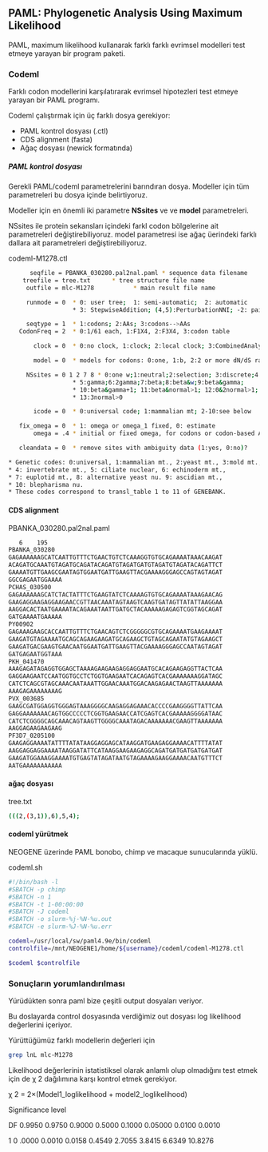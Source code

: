 ## PAML: Phylogenetic Analysis Using Maximum Likelihood
PAML, maximum likelihood kullanarak farklı farklı evrimsel modelleri test etmeye yarayan bir program paketi.

### Codeml
Farklı codon modellerini karşılatırarak evrimsel hipotezleri test etmeye yarayan bir PAML programı.

Codeml çalıştırmak için üç farklı dosya gerekiyor:


 * PAML kontrol dosyası (.ctl)
 * CDS alignment (fasta)
 * Ağaç dosyası (newick formatında)
 
 ##### PAML kontrol dosyası
 
 Gerekli PAML/codeml parametrelerini barındıran dosya. Modeller için tüm parametreleri bu dosya içinde belirtiyoruz.
 
 Modeller için en önemli iki parametre **NSsites** ve ve **model** parametreleri. 
 
 NSsites ile protein sekansları içindeki farkl codon bölgelerine ait parametreleri değiştirebiliyoruz.
 model parametresi ise ağaç üerindeki farklı dallara ait parametreleri değiştirebiliyoruz. 
 
 
 codeml-M1278.ctl
 ```bash
       seqfile = PBANKA_030280.pal2nal.paml * sequence data filename
     treefile = tree.txt      * tree structure file name
      outfile = mlc-M1278           * main result file name

      runmode = 0  * 0: user tree;  1: semi-automatic;  2: automatic
                   * 3: StepwiseAddition; (4,5):PerturbationNNI; -2: pairwise

      seqtype = 1  * 1:codons; 2:AAs; 3:codons-->AAs
    CodonFreq = 2  * 0:1/61 each, 1:F1X4, 2:F3X4, 3:codon table

        clock = 0  * 0:no clock, 1:clock; 2:local clock; 3:CombinedAnalysis

        model = 0  * models for codons: 0:one, 1:b, 2:2 or more dN/dS ratios for branches

      NSsites = 0 1 2 7 8 * 0:one w;1:neutral;2:selection; 3:discrete;4:freqs;
                   * 5:gamma;6:2gamma;7:beta;8:beta&w;9:beta&gamma;
                   * 10:beta&gamma+1; 11:beta&normal>1; 12:0&2normal>1;
                   * 13:3normal>0

        icode = 0  * 0:universal code; 1:mammalian mt; 2-10:see below

    fix_omega = 0  * 1: omega or omega_1 fixed, 0: estimate 
        omega = .4 * initial or fixed omega, for codons or codon-based AAs

    cleandata = 0  * remove sites with ambiguity data (1:yes, 0:no)?

* Genetic codes: 0:universal, 1:mammalian mt., 2:yeast mt., 3:mold mt.,
* 4: invertebrate mt., 5: ciliate nuclear, 6: echinoderm mt., 
* 7: euplotid mt., 8: alternative yeast nu. 9: ascidian mt., 
* 10: blepharisma nu.
* These codes correspond to transl_table 1 to 11 of GENEBANK.
 
 ```
 

#### CDS alignment

PBANKA_030280.pal2nal.paml
```bash
   6    195
PBANKA_030280
GAGAAAAAAGCATCAATTGTTTCTGAACTGTCTCAAAGGTGTGCAGAAAATAAACAAGAT
ACAGATGCAAATGTAGATGCAGATACAGATGTAGATGATGTAGATGTAGATACAGATTCT
GAAAATGTTGAAGCGAATAGTGGAATGATTGAAGTTACGAAAAGGGAGCCAGTAGTAGAT
GGCGAGAATGGAAAA
PCHAS_030500
GAGAAAAAAGCATCTACTATTTCTGAAGTATCTCAAAAGTGTGCAGAAAATAAAGAACAG
GAAGAGGAAGAGGAAGAACCGTTAACAAATAGTAAGTCAAGTGATAGTTATATTAAGGAA
AAGGACACTAATGAAAATACAGAAATAATTGATGCTACAAAAAGAGAGTCGGTAGCAGAT
GATGAAAATGAAAAA
PY00902
GAGAAAGAAGCACCAATTGTTTCTGAACAGTCTCGGGGGCGTGCAGAAAATGAAGAAAAT
GAAGATGTAGAAAATGCAGCAGAAGAAGATGCAGAAGCTGTAGCAGAATATGTAGAAGCT
GAAGATGACGAAGTGAACAATGGAATGATTGAAGTTACGAAAAGGGAGCCAATAGTAGAT
GATGAGAATGGTAAA
PKH_041470
AAAGAGATAGAGGTGGAGCTAAAAGAAGAAGAGGAGGAATGCACAGAAGAGGTTACTCAA
GAGGAAGAATCCAATGGTGCCTCTGGTGAAGAATCACAGAGTCACGAAAAAAAGGATAGC
CATCTCAGCGTAGCAAACAATAAATTGGAACAAATGGACAAGAGAACTAAGTTAAAAAAA
AAAGAGAAAAAAAAG
PVX_003685
GAAGCGATGGAGGTGGGAGTAAAGGGGCAAGAGGAGAAACACCCCGAAGGGGTTATTCAA
GAGGAAAAAAACAGTGGCCCCCTCGGTGAAGAACCATCGAGTCACGAAAAAGGGGATAAC
CATCTCGGGGCAGCAAACAGTAAGTTGGGGCAAATAGACAAAAAAACGAAGTTAAAAAAA
AAGGAGAAGAAGAAG
PF3D7_0205100
GAAGAGGAAAATATTTTATATAAGGAGGAGCATAAGGATGAAGAGGAAAACATTTTATAT
AAGGAGGAGGAAAATAAGGATATTCATAAGGAAGAAGAGGCAGATGATGATGATGATGAT
GAAGATGGAAAGGAAAATGTGAGTATAGATAATGTAGAAAAGAAGGAAAACAATGTTTCT
AATGAAAAAAAAAAA
```

#### ağaç dosyası


tree.txt
```bash
(((2,(3,1)),6),5,4);
```

#### codeml yürütmek
NEOGENE üzerinde PAML bonobo, chimp ve macaque sunucularında yüklü.

 codeml.sh
 ```bash
#!/bin/bash -l
#SBATCH -p chimp
#SBATCH -n 1
#SBATCH -t 1-00:00:00
#SBATCH -J codeml
#SBATCH -o slurm-%j-%N-%u.out
#SBATCH -e slurm-%J-%N-%u.err

codeml=/usr/local/sw/paml4.9e/bin/codeml
controlfile=/mnt/NEOGENE1/home/${username}/codeml/codeml-M1278.ctl

$codeml $controlfile

```

### Sonuçların yorumlandırılması

Yürüdükten sonra paml bize çeşitli output dosyaları veriyor. 

Bu doslayarda control dosyasında verdiğimiz out dosyası log likelihood değerlerini içeriyor. 

Yürüttüğümüz farklı modellerin değerleri için

```bash
grep lnL mlc-M1278
```

Likelihood değerlerinin istatistiksel olarak anlamlı olup olmadığını test etmek için de χ 2 dağılımına karşı kontrol etmek gerekiyor. 

χ 2 = 2×(Model1_loglikelihood + model2_loglikelihood)

Significance level

DF  0.9950 0.9750 0.9000 0.5000 0.1000 0.05000 0.0100 0.0010

1 0  .0000 0.0010 0.0158 0.4549 2.7055 3.8415  6.6349 10.8276

